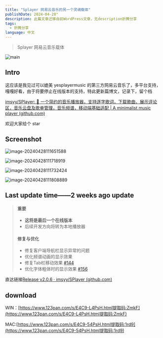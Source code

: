```yaml
---
title: "Splayer 网易云音乐的另一个灵魂载体"
publishDate: 2024-04-28"
description: 此篇文章迁移自前WordPress文章，无description折腾分享
tags: 
  - 折腾分享
language: 中文
---
```


> Splayer 网易云音乐载体

![main](https://cpic2024.qiu.icu/uploads/piclist/202404281112909.webp)

## Intro

这应该是我见过可以媲美 yesplayermusic 的第三方网易云音乐了，多平台支持，嘎嘎好看，由于将要停止在线版本的支持，特此更新篇博文，记录下，留个档

[imsyy/SPlayer: 🎉 一个简约的音乐播放器，支持逐字歌词，下载歌曲，展示评论区，音乐云盘及歌单管理，音乐频谱，移动端基础适配 | A minimalist music player (github.com)](https://github.com/imsyy/SPlayer)

欢迎大家给个 star

## Screenshot

![image-20240428111651588](https://cpic2024.qiu.icu/uploads/piclist/202404281116641.webp)

![image-20240428111718919](https://cpic2024.qiu.icu/uploads/piclist/202404281117890.webp)

![image-20240428111732424](https://cpic2024.qiu.icu/uploads/piclist/202404281117749.webp)

![image-20240428111808889](https://cpic2024.qiu.icu/uploads/piclist/202404281118939.webp)

## Last update time——2 weeks ago update

> #### 重要
> 
> - **这将是最后一个在线版本**
> - 后续开发方向将转为本地播放器
> 
> #### 修复与优化
> 
> - 修复客户端导航栏显示异常的问题
> - 优化频谱动画的显示效果
> - 修复Tab栏移动效果 [#144](https://github.com/imsyy/SPlayer/issues/144)
> - 优化字体粗体时的显示效果 [#156](https://github.com/imsyy/SPlayer/issues/156)

直达链接[Release v2.0.6 · imsyy/SPlayer (github.com)](https://github.com/imsyy/SPlayer/releases/tag/v2.0.6)

## download

WIN：[https://www.123pan.com/s/E4C9-L4PsH.html提取码:ZmkF](https://www.123pan.com/s/E4C9-L4PsH.html提取码:ZmkF)

MAC:[https://www.123pan.com/s/E4C9-54PsH.html提取码:1rd9](https://www.123pan.com/s/E4C9-54PsH.html提取码:1rd9)

